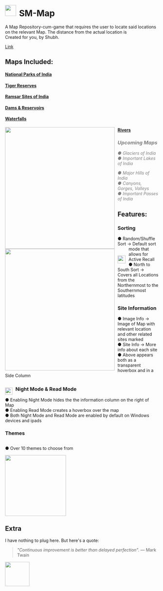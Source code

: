 # <img src="https://github.com/user-attachments/assets/ee9684da-bd0e-4a96-a202-ebcfff8cfeab" style="float:left; vertical-align: middle; margin-right: 10px;  margin-top: -10px;  height:36px; display: inline-block;" />  SM-Map  
A Map Repository-cum-game that requires the user to locate said locations on the relevant Map. The distance from the actual location is    
Created for you, by Shubh.  

[Link](https://shubhmadhavan.github.io/smmap.github.io/index.html)

## Maps Included:
#### [National Parks of India](https://shubhmadhavan.github.io/smmap.github.io/game.html?map=np&orderRSNP=NS)

#### [Tiger Reserves](https://shubhmadhavan.github.io/smmap.github.io/game.html?map=in&orderRSNP=NS)

#### [Ramsar Sites of India](https://shubhmadhavan.github.io/smmap.github.io/game.html?map=rs&orderRSNP=NS)    

#### [Dams & Reservoirs](https://shubhmadhavan.github.io/smmap.github.io/game.html?map=dm&orderRSNP=NS)

#### [Waterfalls](https://shubhmadhavan.github.io/smmap.github.io/game.html?map=wf&orderRSNP=NS) 
<img src="https://github.com/user-attachments/assets/a57c67f7-9c93-4238-879b-1306f85fd01b" style="float:left; margin-right: 10px; height:400px; width: 360px;" />

#### [Rivers](https://shubhmadhavan.github.io/smmap.github.io/game.html?map=wf&orderRSNP=NS)
<img src="https://github.com/user-attachments/assets/ee25fe55-8803-4b38-8593-3eb20393e9eb" style="float:left; margin-right: 10px; height:400px; width: 360px;" />


### <i style="color:grey;">Upcoming Maps
● Glaciers of India  
● Important Lakes of India  

● Major Hills of India  
● Canyons, Gorges, Valleys  
● Important Passes of India  </i>

## Features:
### Sorting <img src="https://github.com/user-attachments/assets/a71faa51-0256-449a-9366-5c89e567363d" style="float:left; margin-right: 10px;  margin-top: 22px; height:26px;" />
● Random/Shuffle Sort → Default sort mode that allows for Active Recall  
● North to South Sort → Covers all Locations from the Northernmost to the Southernmost latitudes  


### Site Information
● Image Info →  Image of Map with relevant location and other related sites marked  
● Site Info → More info about each site  
● Above appears both as a transparent hoverbox and in a Side Column  

### Night Mode & Read Mode ㅤ<img src="https://github.com/user-attachments/assets/433d0209-10b7-4a05-8be1-460107290417" style="float:left; margin-right: 10px;  margin-top: 8px; height:24px;" />
● Enabling Night Mode hides the the information column on the right of Map  
● Enabling Read Mode creates a hoverbox over the map  
● Both Night Mode and Read Mode are enabled by default on Windows devices and ipads  

### Themes
<div style="overflow: hidden;">
  <p>● Over 10 themes to choose from</p>  
    <img src="https://github.com/user-attachments/assets/1317870f-ad93-4a76-af34-15a68e635df3" style="float:left; margin-right: 10px; height:200px;" />
</div>


## Extra
I have nothing to plug here. But here's a quote:
> _"Continuous improvement is better than delayed perfection"._
> ― Mark Twain 

<img src="https://github.com/user-attachments/assets/d19c0b80-c5b3-4180-bdca-cb645edcd1ad" height="80" />

